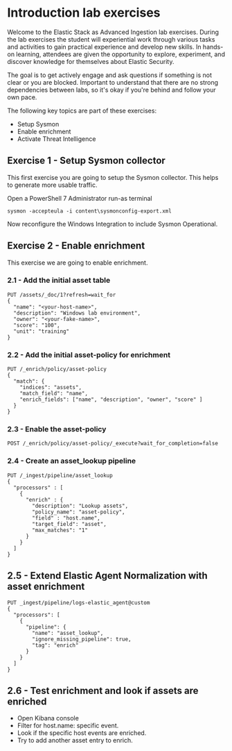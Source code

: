 # Introduction lab exercises

Welcome to the Elastic Stack as Advanced Ingestion lab exercises. During the lab exercises the student will experiential work through various tasks and activities to gain practical experience and develop new skills. In hands-on learning, attendees are given the opportunity to explore, experiment, and discover knowledge for themselves about Elastic Security.

The goal is to get actively engage and ask questions if something is not clear or you are blocked. Important to understand that there are no strong dependencies between labs, so it's okay if you're behind and follow your own pace.

The following key topics are part of these exercises:

- Setup Sysmon
- Enable enrichment
- Activate Threat Intelligence

## Exercise 1 - Setup Sysmon collector

This first exercise you are going to setup the Sysmon collector. This helps to generate more usable traffic.

Open a PowerShell 7 Administrator run-as terminal

```
sysmon -accepteula -i content\sysmonconfig-export.xml
```

Now reconfigure the Windows Integration to include Sysmon Operational.

## Exercise 2 - Enable enrichment

This exercise we are going to enable enrichment.

### 2.1 - Add the initial asset table

```
PUT /assets/_doc/1?refresh=wait_for
{
  "name": "<your-host-name>",
  "description": "Windows lab environment",
  "owner": "<your-fake-name>",
  "score": "100",
  "unit": "training"
}
```

### 2.2 - Add the initial asset-policy for enrichment

```
PUT /_enrich/policy/asset-policy
{
  "match": {
    "indices": "assets",
    "match_field": "name",
    "enrich_fields": ["name", "description", "owner", "score" ]
  }
}
```

### 2.3 - Enable the asset-policy

```
POST /_enrich/policy/asset-policy/_execute?wait_for_completion=false
```

### 2.4 - Create an asset_lookup pipeline

```
PUT /_ingest/pipeline/asset_lookup
{
  "processors" : [
    {
      "enrich" : {
        "description": "Lookup assets",
        "policy_name": "asset-policy",
        "field" : "host.name",
        "target_field": "asset",
        "max_matches": "1"
      }
    }
  ]
}
```

## 2.5 - Extend Elastic Agent Normalization with asset enrichment

```
PUT _ingest/pipeline/logs-elastic_agent@custom
{
  "processors": [
    {
      "pipeline": {
        "name": "asset_lookup",
        "ignore_missing_pipeline": true,
        "tag": "enrich"
      }
    }
  ]
}
```

## 2.6 - Test enrichment and look if assets are enriched

- Open Kibana console
- Filter for host.name: specific event.
- Look if the specific host events are enriched.
- Try to add another asset entry to enrich.


